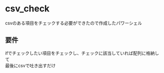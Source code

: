 # csv_check
csvのある項目をチェックする必要ができたので作成したパワーシェル

## 要件
ifでチェックしたい項目をチェックし、チェックに該当していれば配列に格納して  
最後にcsvで吐き出すだけ
